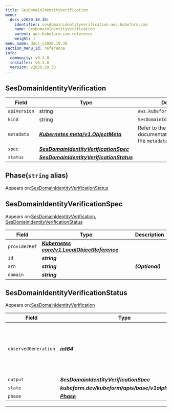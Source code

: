 ```yaml
---
title: SesDomainIdentityVerification
menu:
  docs_v2020.10.30:
    identifier: sesdomainidentityverification-aws.kubeform.com
    name: SesDomainIdentityVerification
    parent: aws.kubeform.com-reference
    weight: 1
menu_name: docs_v2020.10.30
section_menu_id: reference
info:
  community: v0.3.0
  installer: v0.3.0
  version: v2020.10.30
---
```


## SesDomainIdentityVerification
| Field | Type | Description |
| ------ | ----- | ----------- |
| `apiVersion` | string | `aws.kubeform.com/v1alpha1` |
|    `kind` | string | `SesDomainIdentityVerification` |
| `metadata` | ***[Kubernetes meta/v1.ObjectMeta](https://v1-18.docs.kubernetes.io/docs/reference/generated/kubernetes-api/v1.18/#objectmeta-v1-meta)***|Refer to the Kubernetes API documentation for the fields of the `metadata` field.|
| `spec` | ***[SesDomainIdentityVerificationSpec](#sesdomainidentityverificationspec)***||
| `status` | ***[SesDomainIdentityVerificationStatus](#sesdomainidentityverificationstatus)***||
## Phase(`string` alias)

Appears on:[SesDomainIdentityVerificationStatus](#sesdomainidentityverificationstatus)

## SesDomainIdentityVerificationSpec

Appears on:[SesDomainIdentityVerification](#sesdomainidentityverification), [SesDomainIdentityVerificationStatus](#sesdomainidentityverificationstatus)

| Field | Type | Description |
| ------ | ----- | ----------- |
| `providerRef` | ***[Kubernetes core/v1.LocalObjectReference](https://v1-18.docs.kubernetes.io/docs/reference/generated/kubernetes-api/v1.18/#localobjectreference-v1-core)***||
| `id` | ***string***||
| `arn` | ***string***| ***(Optional)*** |
| `domain` | ***string***||
## SesDomainIdentityVerificationStatus

Appears on:[SesDomainIdentityVerification](#sesdomainidentityverification)

| Field | Type | Description |
| ------ | ----- | ----------- |
| `observedGeneration` | ***int64***| ***(Optional)*** Resource generation, which is updated on mutation by the API Server.|
| `output` | ***[SesDomainIdentityVerificationSpec](#sesdomainidentityverificationspec)***| ***(Optional)*** |
| `state` | ***kubeform.dev/kubeform/apis/base/v1alpha1.State***| ***(Optional)*** |
| `phase` | ***[Phase](#phase)***| ***(Optional)*** |
---
